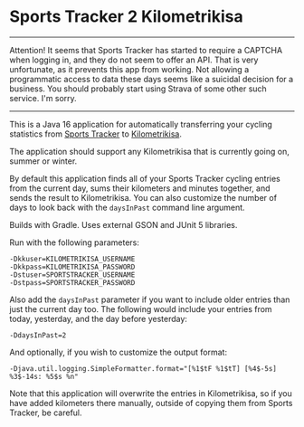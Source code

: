 Sports Tracker 2 Kilometrikisa
==============================

----

Attention! It seems that Sports Tracker has started to require a CAPTCHA
when logging in, and they do not seem to offer an API. That is very unfortunate,
as it prevents this app from working. Not allowing a programmatic access to data
these days seems like a suicidal decision for a business. You should
probably start using Strava of some other such service. I'm sorry.

----


This is a Java 16 application for automatically transferring your cycling statistics from
[Sports Tracker](https://www.sports-tracker.com/) to [Kilometrikisa](https://www.kilometrikisa.fi/).

The application should support any Kilometrikisa that is currently going on, summer or winter.

By default this application finds all of your Sports Tracker cycling entries from the current day,
sums their kilometers and minutes together, and sends the result to Kilometrikisa. You can also customize
the number of days to look back with the `daysInPast` command line argument.

Builds with Gradle. Uses external GSON and JUnit 5 libraries.

Run with the following parameters:

    -Dkkuser=KILOMETRIKISA_USERNAME
    -Dkkpass=KILOMETRIKISA_PASSWORD
    -Dstuser=SPORTSTRACKER_USERNAME
    -Dstpass=SPORTSTRACKER_PASSWORD

Also add the `daysInPast` parameter if you want to include older entries than just the current day too.
The following would include your entries from today, yesterday, and the day before yesterday:

    -DdaysInPast=2

And optionally, if you wish to customize the output format:

    -Djava.util.logging.SimpleFormatter.format="[%1$tF %1$tT] [%4$-5s] %3$-14s: %5$s %n"

Note that this application will overwrite the entries in Kilometrikisa, so if you have added kilometers there
manually, outside of copying them from Sports Tracker, be careful.
